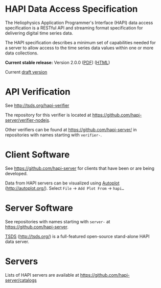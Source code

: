 HAPI Data Access Specification
==============================

The Heliophysics Application Programmer's Interface (HAPI) data access specification is a RESTful API and streaming format specification for delivering digital time series data.

The HAPI specification describes a minimum set of capabilities needed for a server to allow access to the time series data values within one or more data collections.

**Current stable release:** Version 2.0.0
([PDF](https://github.com/hapi-server/data-specification/blob/master/hapi-2.0.0/HAPI-data-access-spec-2.0.0.pdf)) ([HTML](https://github.com/hapi-server/data-specification/blob/master/hapi-2.0.0/HAPI-data-access-spec-2.0.0.md))

Current [draft version](https://github.com/hapi-server/data-specification/blob/master/hapi-dev/HAPI-data-access-spec-dev.md)

API Verification
================

See http://tsds.org/hapi-verifier

The repository for this verifier is located at https://github.com/hapi-server/verifier-nodejs.

Other verifiers can be found at https://github.com/hapi-server/ in repositories with names starting with `verifier-`.

Client Software
===============

See https://github.com/hapi-server for clients that have been or are being developed.

Data from HAPI servers can be visualized using [Autoplot](http://autoplot.org/) (<http://autoplot.org/>).  Select `File` -\> `Add Plot From` -\> `hapi…`

Server Software
===============

See repositories with names starting with `server-` at https://github.com/hapi-server.

[TSDS](http://tsds.org/) (<http://tsds.org/>) is a full-featured open-source stand-alone HAPI data server. 

Servers
===============

Lists of HAPI servers are available at https://github.com/hapi-server/catalogs

